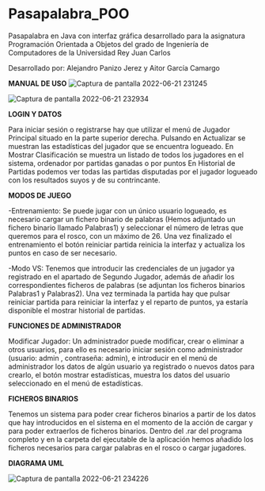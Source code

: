 # Pasapalabra_POO
Pasapalabra en Java con interfaz gráfica desarrollado para la asignatura Programación Orientada a Objetos del grado de Ingeniería de Computadores de la Universidad Rey Juan Carlos

Desarrollado por: Alejandro Panizo Jerez y Aitor García Camargo


****MANUAL DE USO****
![Captura de pantalla 2022-06-21 231245](https://user-images.githubusercontent.com/98469786/174898434-18fdc63a-bde4-4c3e-b0b7-0a1a9260ea30.png)

![Captura de pantalla 2022-06-21 232934](https://user-images.githubusercontent.com/98469786/174900537-9e361982-b3ee-432c-89dc-f6c893a3aeb6.png)

**LOGIN Y DATOS**

Para iniciar sesión o registrarse hay que utilizar el menú de Jugador Principal situado en la parte superior derecha. 
Pulsando en Actualizar se muestran las estadísticas del jugador que se encuentra logueado.
En Mostrar Clasificación se muestra un listado de todos los jugadores en el sistema, ordenador por partidas ganadas o por puntos
En Historial de Partidas podemos ver todas las partidas disputadas por el jugador logueado con los resultados suyos y de su contrincante.

**MODOS DE JUEGO**

-Entrenamiento: Se puede jugar con un único usuario logueado, es necesario cargar un fichero binario de palabras (Hemos adjuntado un fichero binario llamado Palabras1) y seleccionar el número de letras que queremos para el rosco, con un máximo de 26. Una vez finalizado el entrenamiento el botón reiniciar partida reinicia la interfaz y actualiza los puntos en caso de ser necesario.

-Modo VS: Tenemos que introducir las credenciales de un jugador ya registrado en el apartado de Segundo Jugador, además de añadir los correspondientes ficheros de palabras (se adjuntan los ficheros binarios Palabras1 y Palabras2). Una vez terminada la partida hay que pulsar reiniciar partida para reiniciar la interfaz y el reparto de puntos, ya estaría disponible el mostrar historial de partidas.


**FUNCIONES DE ADMINISTRADOR**

Modificar Jugador: Un administrador puede modificar, crear o eliminar a otros usuarios, para ello es necesario iniciar sesión como administrador (usuario: admin , contraseña: admin), e introducir en el menú de administrador los datos de algún usuario ya registrado o nuevos datos para crearlo, el botón mostrar estadísticas, muestra los datos del usuario seleccionado en el menú de estadísticas.

**FICHEROS BINARIOS**

Tenemos un sistema para poder crear ficheros binarios a partir de los datos que hay introducidos en el sistema en el momento de la acción de cargar y para poder extraerlos de ficheros binarios. Dentro del .rar del programa completo y en la carpeta del ejecutable de la aplicación hemos añadido los ficheros necesarios para cargar palabras en el rosco o cargar jugadores.


**DIAGRAMA UML**

![Captura de pantalla 2022-06-21 234226](https://user-images.githubusercontent.com/98469786/174902171-3921f869-de1b-4608-b90d-023b9369c93a.png)



